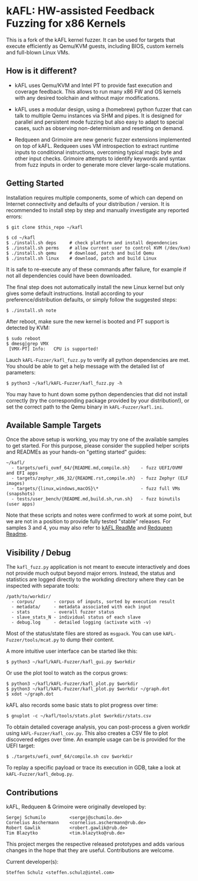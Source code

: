 # kAFL: HW-assisted Feedback Fuzzing for x86 Kernels

This is a fork of the kAFL kernel fuzzer. It can be used for targets that
execute efficiently as Qemu/KVM guests, including BIOS, custom kernels and
full-blown Linux VMs.

## How is it different?

- kAFL uses Qemu/KVM and Intel PT to provide fast execution and coverage
  feedback. This allows to run many x86 FW and OS kernels with any desired
  toolchain and without major modifications.

- kAFL uses a modular design, using a (homebrew) python fuzzer that can talk to
  multiple Qemu instances via SHM and pipes. It is designed for parallel and
  persistent mode fuzzing but also easy to adapt to special cases, such as
  observing non-determinism and resetting on demand.

- Redqueen and Grimoire are new generic fuzzer extensions implemented on top of
  kAFL. Redqueen uses VM introspection to extract runtime inputs to conditional
  instructions, overcoming typical magic byte and other input checks.  Grimoire
  attempts to identify keywords and syntax from fuzz inputs in order to generate
  more clever large-scale mutations.


## Getting Started

Installation requires multiple components, some of which can depend on Internet
connectivity and defaults of your distribution / version. It is recommended to
install step by step and manually investigate any reported errors:

```
$ git clone $this_repo ~/kafl

$ cd ~/kafl
$ ./install.sh deps     # check platform and install dependencies
$ ./install.sh perms    # allow current user to control KVM (/dev/kvm)
$ ./install.sh qemu     # download, patch and build Qemu
$ ./install.sh linux    # download, patch and build Linux
```

It is safe to re-execute any of these commands after failure, for example
if not all dependencies could have been downloaded.

The final step does not automatically install the new Linux kernel but only gives
some default instructions. Install according to your preference/distribution
defaults, or simply follow the suggested steps:

```
$ ./install.sh note
```

After reboot, make sure the new kernel is booted and PT support is detected by KVM:

```
$ sudo reboot
$ dmesg|grep VMX
 [VMX-PT] Info:   CPU is supported!
```

Lauch `kAFL-Fuzzer/kafl_fuzz.py` to verify all python dependencies are met. You
should be able to get a help message with the detailed list of parameters:

```
$ python3 ~/kafl/kAFL-Fuzzer/kafl_fuzz.py -h
```

You may have to hunt down some python dependencies that did not install
correctly (try the corresponding package provided by your distribution!),
or set the correct path to the Qemu binary in `kAFL-Fuzzer/kafl.ini`.


## Available Sample Targets

Once the above setup is working, you may try one of the available samples to get
started. For this purpose, please consider the supplied helper scripts and
READMEs as your hands-on "getting started" guides:

```
~/kafl/
  - targets/uefi_ovmf_64/{README.md,compile.sh}    - fuzz UEFI/OVMF and EFI apps
  - targets/zephyr_x86_32/{README.rst,compile.sh}  - fuzz Zephyr (ELF images)
  - targets/{linux,windows,macOS}\*                - fuzz full VMs (snapshots)
  - tests/user_bench/{README.md,build.sh,run.sh}   - fuzz binutils (user apps)
```

Note that these scripts and notes were confirmed to work at some point, but we
are not in a position to provide fully tested "stable" releases. For samples
3 and 4, you may also refer to [kAFL ReadMe](doc/README.kAFL.md) and
[Redqueen Readme](doc/README.Redqueen.md).


## Visibility / Debug

The `kafl_fuzz.py` application is not meant to execute interactively and does not
provide much output beyond major errors. Instead, the status and statistics are
logged directly to the workding directory where they can be inspected with
separate tools:

```
/path/to/workdir/
  - corpus/       - corpus of inputs, sorted by execution result
  - metadata/     - metadata associated with each input
  - stats         - overall fuzzer status
  - slave_stats_N - individual status of each slave
  - debug.log     - detailed logging (activate with -v)
```

Most of the status/state files are stored as `msgpack`. You can use
`kAFL-Fuzzer/tools/mcat.py` to dump their content.

A more intuitive user interface can be started like this:

```
$ python3 ~/kafl/kAFL-Fuzzer/kafl_gui.py $workdir
```

Or use the plot tool to watch as the corpus grows:

```
$ python3 ~/kafl/kAFL-Fuzzer/kafl_plot.py $workdir
$ python3 ~/kafl/kAFL-Fuzzer/kafl_plot.py $workdir ~/graph.dot
$ xdot ~/graph.dot
```

kAFL also records some basic stats to plot progress over time:

```
$ gnuplot -c ~/kafl/tools/stats.plot $workdir/stats.csv
```

To obtain detailed coverage analysis, you can post-process a given workdir using
`kAFL-Fuzzer/kafl_cov.py`. This also creates a CSV file to plot discovered edges
over time. An example usage can be is provided for the UEFI target:

```
$ ./targets/uefi_ovmf_64/compile.sh cov $workdir
```

To replay a specific payload or trace its execution in GDB, take a look at
`kAFL-Fuzzer/kafl_debug.py`.


## Contributions

kAFL, Redqueen & Grimoire were originally developed by:

```
Sergej Schumilo         <sergej@schumilo.de>
Cornelius Aschermann    <cornelius.aschermann@rub.de>
Robert Gawlik           <robert.gawlik@rub.de>
Tim Blazytko            <tim.blazytko@rub.de>
```

This project merges the respective released prototypes and adds various changes
in the hope that they are useful. Contributions are welcome.

Current developer(s):

```
Steffen Schulz <steffen.schulz@intel.com>
```
